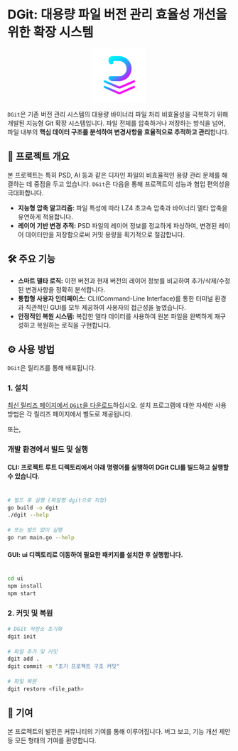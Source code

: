 # DGit: 대용량 파일 버전 관리 효율성 개선을 위한 확장 시스템

<p align="center">
    <img src="ui/assets/icon.png?raw=true" width="120" height="120" alt="DGit logo">
</p>

`DGit`은 기존 버전 관리 시스템의 대용량 바이너리 파일 처리 비효율성을 극복하기 위해 개발된 지능형 Git 확장 시스템입니다. 파일 전체를 압축하거나 저장하는 방식을 넘어, 파일 내부의 **핵심 데이터 구조를 분석하여 변경사항을 효율적으로 추적하고 관리**합니다.

## 🚀 프로젝트 개요

본 프로젝트는 특히 PSD, AI 등과 같은 디자인 파일의 비효율적인 용량 관리 문제를 해결하는 데 중점을 두고 있습니다. `DGit`은 다음을 통해 프로젝트의 성능과 협업 편의성을 극대화합니다.

* **지능형 압축 알고리즘:** 파일 특성에 따라 LZ4 초고속 압축과 바이너리 델타 압축을 유연하게 적용합니다.
* **레이어 기반 변경 추적:** PSD 파일의 레이어 정보를 정교하게 파싱하여, 변경된 레이어 데이터만을 저장함으로써 커밋 용량을 획기적으로 절감합니다.

## 🛠️ 주요 기능

* **스마트 델타 로직:** 이전 버전과 현재 버전의 레이어 정보를 비교하여 추가/삭제/수정된 변경사항을 정확히 분석합니다.
* **통합형 사용자 인터페이스:** CLI(Command-Line Interface)를 통한 터미널 환경과 직관적인 GUI를 모두 제공하여 사용자의 접근성을 높였습니다.
* **안정적인 복원 시스템:** 복잡한 델타 데이터를 사용하여 원본 파일을 완벽하게 재구성하고 복원하는 로직을 구현합니다.

## ⚙️ 사용 방법

`DGit`은 릴리즈를 통해 배포됩니다.

### **1. 설치**

[최신 릴리즈 페이지에서 `DGit`을 다운로드](https://github.com/3pxTeam/DGIT/releases)하십시오.
설치 프로그램에 대한 자세한 사용 방법은 각 릴리즈 페이지에서 별도로 제공됩니다.

또는,

### **개발 환경에서 빌드 및 실행**

#### CLI: 프로젝트 루트 디렉토리에서 아래 명령어를 실행하여 DGit CLI를 빌드하고 실행할 수 있습니다.
```Bash

# 빌드 후 실행 (파일명 dgit으로 지정)
go build -o dgit
./dgit --help

# 또는 빌드 없이 실행
go run main.go --help
```
#### GUI: ui 디렉토리로 이동하여 필요한 패키지를 설치한 후 실행합니다.
```Bash

cd ui
npm install
npm start
```

### **2. 커밋 및 복원**

```bash
# DGit 저장소 초기화
dgit init

# 파일 추가 및 커밋
dgit add .
dgit commit -m "초기 프로젝트 구조 커밋"

# 파일 복원
dgit restore <file_path>
```

## 🤝 기여

본 프로젝트의 발전은 커뮤니티의 기여를 통해 이루어집니다. 버그 보고, 기능 개선 제안 등 모든 형태의 기여를 환영합니다.
